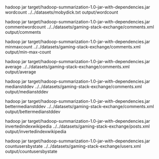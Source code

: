 hadoop jar target/hadoop-summarization-1.0-jar-with-dependencies.jar wordcount ../../datasets/mobydick.txt output/wordcount

hadoop jar target/hadoop-summarization-1.0-jar-with-dependencies.jar commentwordcount ../../datasets/gaming-stack-exchange/comments.xml output/comments

hadoop jar target/hadoop-summarization-1.0-jar-with-dependencies.jar minmaxcount ../../datasets/gaming-stack-exchange/comments.xml output/min-max-count

hadoop jar target/hadoop-summarization-1.0-jar-with-dependencies.jar average ../../datasets/gaming-stack-exchange/comments.xml output/average

hadoop jar target/hadoop-summarization-1.0-jar-with-dependencies.jar medianstddev ../../datasets/gaming-stack-exchange/comments.xml output/medianstddev

hadoop jar target/hadoop-summarization-1.0-jar-with-dependencies.jar bettermedianstddev ../../datasets/gaming-stack-exchange/comments.xml output/bettermedianstddev

hadoop jar target/hadoop-summarization-1.0-jar-with-dependencies.jar invertedindexwikipedia ../../datasets/gaming-stack-exchange/posts.xml output/invertedindexwikipedia

hadoop jar target/hadoop-summarization-1.0-jar-with-dependencies.jar countusersbystate ../../datasets/gaming-stack-exchange/users.xml output/countusersbystate

